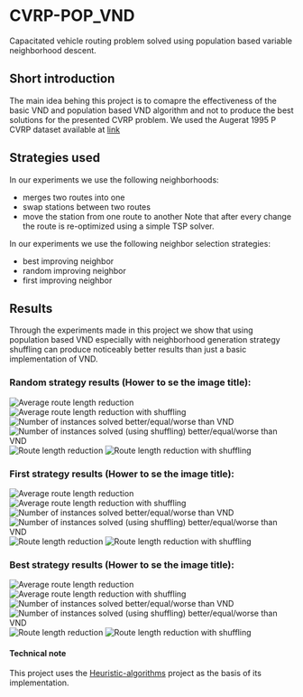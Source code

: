 # CVRP-POP_VND
Capacitated vehicle routing problem solved using population based variable neighborhood descent.

## Short introduction
The main idea behing this project is to comapre the effectiveness of the basic VND and population based VND algorithm and not to produce the best solutions for the presented CVRP problem.
We used the Augerat 1995 P CVRP dataset available at [link](http://vrp.atd-lab.inf.puc-rio.br/index.php/en/)

## Strategies used
In our experiments we use the following neighborhoods: 
* merges two routes into one 
* swap stations between two routes
* move the station from one route to another
Note that after every change the route is re-optimized using a simple TSP solver.

In our experiments we use the following neighbor selection strategies:
* best improving neighbor
* random improving neighbor
* first improving neighbor

## Results
Through the experiments made in this project we show that using population based VND especially with neighborhood generation strategy shuffling can produce noticeably better results than just a basic implementation of VND. 

### Random strategy results (Hower to se the image title): 
![](images/random.png "Average route length reduction")
![](images/shuffle-random.png "Average route length reduction with shuffling")
![](images/random-count-plot.png "Number of instances solved better/equal/worse than VND")
![](images/random-shuffle-count-plot.png "Number of instances solved (using shuffling) better/equal/worse than VND")
![](images/box-random.png "Route length reduction")
![](images/box-random-shuffle.png "Route length reduction with shuffling")

### First strategy results (Hower to se the image title): 
![](images/first.png "Average route length reduction")
![](images/shuffle-first.png "Average route length reduction with shuffling")
![](images/first-count-plot.png "Number of instances solved better/equal/worse than VND")
![](images/first-shuffle-count-plot.png "Number of instances solved (using shuffling) better/equal/worse than VND")
![](images/box-first.png "Route length reduction")
![](images/box-first-shuffle.png "Route length reduction with shuffling")

### Best strategy results (Hower to se the image title): 
![](images/best.png "Average route length reduction")
![](images/shuffle-best.png "Average route length reduction with shuffling")
![](images/best-count-plot.png "Number of instances solved better/equal/worse than VND")
![](images/best-shuffle-count-plot.png "Number of instances solved (using shuffling) better/equal/worse than VND")
![](images/box-best.png "Route length reduction")
![](images/box-best-shuffle.png "Route length reduction with shuffling")

#### Technical note
This project uses the [Heuristic-algorithms](https://github.com/pa1511/Heuristic-algorithms) project as the basis of its implementation. 
